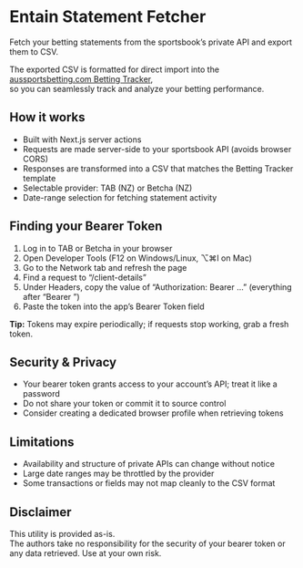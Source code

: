 # Entain Statement Fetcher

Fetch your betting statements from the sportsbook’s private API and export them to CSV.

The exported CSV is formatted for direct import into the  
[aussportsbetting.com Betting Tracker](https://www.aussportsbetting.com/tools/betting-tracker-excel-worksheet/),  
so you can seamlessly track and analyze your betting performance.


## How it works

- Built with Next.js server actions
- Requests are made server-side to your sportsbook API (avoids browser CORS)
- Responses are transformed into a CSV that matches the Betting Tracker template
- Selectable provider: TAB (NZ) or Betcha (NZ)
- Date-range selection for fetching statement activity


## Finding your Bearer Token

1. Log in to TAB or Betcha in your browser  
2. Open Developer Tools (F12 on Windows/Linux, ⌥⌘I on Mac)  
3. Go to the Network tab and refresh the page  
4. Find a request to “/client-details”  
5. Under Headers, copy the value of “Authorization: Bearer …” (everything after “Bearer ”)  
6. Paste the token into the app’s Bearer Token field

**Tip:** Tokens may expire periodically; if requests stop working, grab a fresh token.

## Security & Privacy

- Your bearer token grants access to your account’s API; treat it like a password
- Do not share your token or commit it to source control
- Consider creating a dedicated browser profile when retrieving tokens

## Limitations

- Availability and structure of private APIs can change without notice
- Large date ranges may be throttled by the provider
- Some transactions or fields may not map cleanly to the CSV format

## Disclaimer

This utility is provided as-is.  
The authors take no responsibility for the security of your bearer token or any data retrieved. Use at your own risk.
